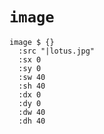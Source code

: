 # `image`

```cirru
image $ {}
  :src "|lotus.jpg"
  :sx 0
  :sy 0
  :sw 40
  :sh 40
  :dx 0
  :dy 0
  :dw 40
  :dh 40
```
